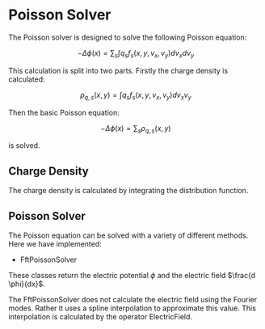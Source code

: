 # Poisson Solver

The Poisson solver is designed to solve the following Poisson equation:

$$ -\Delta \phi(x) = \sum_s \int q_s f_s(x,y,v_x,v_y) dv_x dv_y $$

This calculation is split into two parts. Firstly the charge density is calculated:

$$ \rho_{q,s}(x, y) = \int q_s f_s(x,y,v_x,v_y) dv_x v_y $$

Then the basic Poisson equation:

$$ -\Delta \phi(x) = \sum_s \rho_{q,s}(x,y) $$

is solved.

## Charge Density

The charge density is calculated by integrating the distribution function.

## Poisson Solver

The Poisson equation can be solved with a variety of different methods. Here we have implemented:

-   FftPoissonSolver

These classes return the electric potential $\phi$ and the electric field $\frac{d \phi}{dx}$.

The FftPoissonSolver does not calculate the electric field using the Fourier modes. Rather it uses a spline interpolation to approximate this value. This interpolation is calculated by the operator ElectricField.

